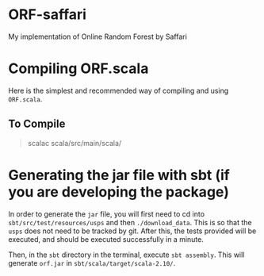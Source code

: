 # ORF-saffari
My implementation of Online Random Forest by Saffari

# Compiling ORF.scala
Here is the simplest and recommended way of compiling and using `ORF.scala`.

## To Compile
> scalac scala/src/main/scala/
> 


# Generating the jar file with sbt (if you are developing the package)
In order to generate the `jar` file, you will first need to cd into
`sbt/src/test/resources/usps` and then `./download_data`. This is 
so that the `usps` does not need to be tracked by git. After this, the
tests provided will be executed, and should be executed successfully
in a minute.

Then, in the `sbt` directory in the terminal, execute
`sbt assembly`. This will generate `orf.jar` in 
`sbt/scala/target/scala-2.10/`.

